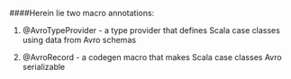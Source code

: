 ####Herein lie two macro annotations:

1) @AvroTypeProvider - a type provider that defines Scala case classes using data from Avro schemas

2) @AvroRecord - a codegen macro that makes Scala case classes Avro serializable 



